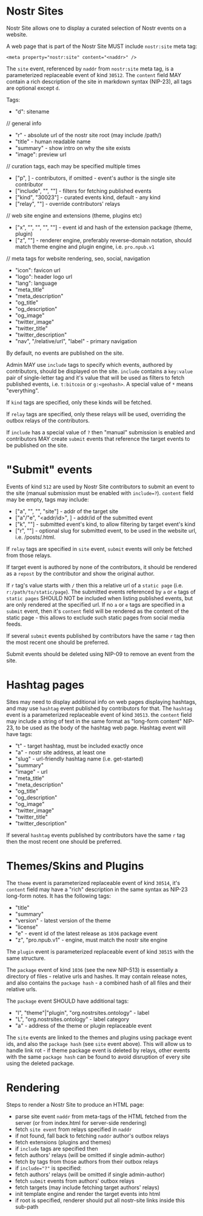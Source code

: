 Nostr Sites
===========

Nostr Site allows one to display a curated selection of Nostr events on a website.

A web page that is part of the Nostr Site MUST include `nostr:site` meta tag:
```
<meta property="nostr:site" content="<naddr>" /> 
```

The `site` event, referenced by `naddr` from `nostr:site` meta tag, is a parameterized replaceable event of kind `30512`. The `content` field MAY contain a rich description of the site in markdown syntax (NIP-23), all tags are optional except `d`.

Tags:
- "d": sitename

// general info
- "r" - absolute url of the nostr site root (may include /path/)
- "title" - human readable name
- "summary" - show intro on why the site exists
- "image": preview url

// curation tags, each may be specified multiple times 
- ["p", <pubkey>] - contributors, if omitted - event's author is the single site contributor
- ["include", "<tag>", "<value>"] - filters for fetching published events
- ["kind", "30023"] - curated events kind, default - any kind
- ["relay", "<relay>"] - override contributors' relays 

// web site engine and extensions (theme, plugins etc)
- ["x", "<id>", "<relay>", "<package-hash>", "<petname>"] - event id and hash of the extension package (theme, plugin)
- ["z", "<engine>"] - renderer engine, preferably reverse-domain notation, should match theme engine and plugin engine, i.e. `pro.npub.v1`

// meta tags for website rendering, seo, social, navigation
- "icon": favicon url
- "logo": header logo url
- "lang": language
- "meta_title"
- "meta_description"
- "og_title"
- "og_description"
- "og_image"
- "twitter_image"
- "twitter_title"
- "twitter_description"
- "nav", "/relative/url", "label" - primary navigation

By default, no events are published on the site. 

Admin MAY use `include` tags to specify which events, authored by contributors, should be displayed on the site. `include` contains a `key:value` pair of single-letter tag and it's value that will be used as filters to fetch published events, i.e. `t:bitcoin` or `g:<geohash>`. A special value of `*` means "everything". 

If `kind` tags are specified, only these kinds will be fetched.

If `relay` tags are specified, only these relays will be used, overriding the outbox relays of the contributors.

If `include` has a special value of `?` then "manual" submission is enabled and contributors MAY create `submit` events that reference the target events to be published on the site.

"Submit" events
===============

Events of kind `512` are used by Nostr Site contributors to submit an event to the site (manual submission must be enabled with `include=?`). `content` field may be empty, tags may include:
- ["a", "<addr>", "<relay>", "site"] - addr of the target site
- ["a"/"e", "<addr/id>", <relay>] - addr/id of the submitted event 
- ["k", "<kind>"] - submitted event's kind, to allow filtering by target event's kind
- ["r", "<slug>"] - optional slug for submitted event, to be used in the website url, i.e. /posts/<slug>.html.

If `relay` tags are specified in `site` event, `submit` events will only be fetched from those relays.

If target event is authored by none of the contributors, it should be rendered as a `repost` by the contributor and show the original author.

If `r` tag's value starts with `/` then this a relative url of a `static page` (i.e. `r:/path/to/static/page`). The submitted events referenced by `a` or `e` tags of `static pages` SHOULD NOT be included when listing published events, but are only rendered at the specified url. If no `a` or `e` tags are specified in a `submit` event, then it's `content` field will be rendered as the content of the static page - this allows to exclude such static pages from social media feeds.

If several `submit` events published by contributors have the same `r` tag then the most recent one should be preferred.

Submit events should be deleted using NIP-09 to remove an event from the site. 

Hashtag pages
=============

Sites may need to display additional info on web pages displaying hashtags, and may use `hashtag` event published by contributors for that. The `hashtag` event is a parameterized replaceable event of kind `30513`. the `content` field may include a string of text in the same format as "long-form content" NIP-23, to be used as the body of the hashtag web page. Hashtag event will have tags: 

- "t" - target hashtag, must be included exactly once
- "a" - nostr site address, at least one
- "slug" - url-friendly hashtag name (i.e. get-started)
- "summary"
- "image" - url
- "meta_title"
- "meta_description"
- "og_title"
- "og_description"
- "og_image"
- "twitter_image"
- "twitter_title"
- "twitter_description"

If several `hashtag` events published by contributors have the same `r` tag then the most recent one should be preferred.

Themes/Skins and Plugins
========================

The `theme` event is parameterized replaceable event of kind `30514`, it's `content` field may have a "rich" description in the same syntax as NIP-23 long-form notes. It has the following tags:

- "title"
- "summary"
- "version" - latest version of the theme
- "license"
- "e" - event id of the latest release as `1036` package event
- "z", "pro.npub.v1" - engine, must match the nostr site engine

The `plugin` event is parameterized replaceable event of kind `30515` with the same structure.

The `package` event of kind `1036` (see the new NIP-513) is essentially a directory of files - relative urls and hashes. It may contain release notes, and also contains the `package hash` - a combined hash of all files
and their relative urls. 

The `package` event SHOULD have additional tags:
- "l", "theme"|"plugin", "org.nostrsites.ontology" - label
- "L", "org.nostrsites.ontology" - label category
- "a" - address of the theme or plugin replaceable event

The `site` events are linked to the themes and plugins using package event ids, and also the `package hash` (see `site` event above). This will allow us to handle link rot - if theme package event is deleted by relays, other events with the same `package hash` can be found to avoid disruption of every site using the deleted package.  

Rendering
=========

Steps to render a Nostr Site to produce an HTML page:
- parse site event `naddr` from meta-tags of the HTML fetched from the server (or from index.html for server-side rendering)
- fetch `site event` from relays specified in `naddr`
 - if not found, fall back to fetching `naddr` author's outbox relays
- fetch extensions (plugins and themes)
- if `include` tags are specified then
 - fetch authors' relays (will be omitted if single admin-author)
 - fetch by tags from those authors from their outbox relays
- if `include="?"` is specified:
 - fetch authors' relays (will be omitted if single admin-author)
 - fetch `submit` events from authors' outbox relays
 - fetch targets (may include fetching target authors' relays)
- init template engine and render the target events into html
- if root is specified, renderer should put all nostr-site links inside this sub-path
